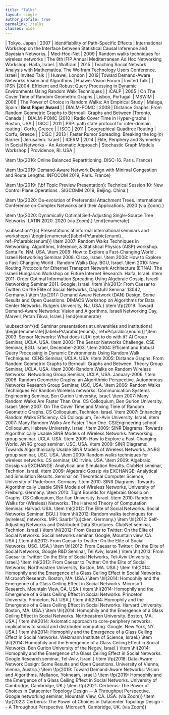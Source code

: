 ```yaml
---
title: "Talks"
layout: single 
author_profile: true
permalink: /talks
classes: wide
---
```


| Tokyo, Japan | 2007 | Identifiability of Path-Specific Effects | International Workshop on the Interface between Statistical Causal Inference and Bayesian Networks. 
| Med-Hoc-Net | 2009 | Random walks techniques for wireless networks | The 8th IFIP Annual Mediterranean Ad Hoc Networking Workshop. Haifa, Israel.
| Wolfram | 2015 | Teaching Social Network Analysis with Mathematica. The Wolfram Technology Users Conference. Israel | Invited Talk |
| Huawei, London | 2019| Toward Demand-Aware Networks Vision and Algorithms | Huawei Vision Forum | Invited Talk |
| IPSN |2004| Efficient and Robust Query Processing in Dynamic Environments Using Random Walk Techniques |
| ICALP | 2005 | On The Cover Time of Random Geometric Graphs | Lisbon, Portugal.
| MSWiM | 2006 | The Power of Choice in Random Walks: An Empirical Study | Malaga, Spain | **Best Paper Award** |
| DIALM-POMC | 2008 | Distance Graphs: From Random Geometric Graphs to Bernoulli Graphs and Between |Toronto, Canada |
| DIALM-POMC |2010 | Radio Cover Time in Hyper-graphs | Boston, USA.|
| ISCC | 2011 | PSP: path state protocol for inter-domain routing | Corfu, Greece |
| ISCC | 2011 | Geographical Quadtree Routing | Corfu, Greece |
| DISC | 2013 | Faster Rumor Spreading: Breaking the $\log(n)$  Barrier | Jerusalem. Israel |
| ICERM | 2014 | Elite, Periphery and Symmetry in Social Networks - An Axiomatic Approach | Stochastic Graph Models Workshop | Providence, RI. USA |

\item \fp{2016: Online Balanced Repartitioning. DISC-16. Paris. France}

\item \fp{2019: Demand-Aware Network Design with Minimal Congestion and Route Lengths. INFOCOM 2019, Paris. France}

\item \fp{2019: {\bf Topic Preview Presentation}: Technical Session 10: New Control Plane Operations . SIGCOMM 2019, Beijing. China.}

\item \fp{2020: De-evolution of Preferential Attachment Trees. International Conference on Complex Networks and their Applications. 2020 (via Zoom).}

\item \fp{2020: Dynamically Optimal Self-Adjusting Single-Source Tree Networks. LATIN 2020. 2020 (via Zoom).}
\end{enumerate}

\subsection*{(c) Presentations at informal international seminars and workshops}
\begin{enumerate}[label=Pc\arabic{enumi}., ref=Pc\arabic{enumi}]
\item 2007:  Random Walks Techniques in Networking. Algorithms, Inference, \& Statistical Physics (AISP) workshop. Santa Fe, NM. USA.
\item 2008: How to Explore a Fast-Changing World . Israeli Networking Seminar 2008. Cisco, Israel.
\item 2008: How to Explore a Fast-Changing World . Random Walks Day. BGU, Israel.
\item 2010:  New Routing Protocols for Ethernet Transport Network Architecture (ETNA). The Israeli Hungarian Workshop on Future Internet Research.  Haifa, Israel.
\item 2011: Order Optimal Information Spreading Using Algebraic Gossip.  Israeli Networking Seminar 2011. Google, Israel.
\item \hl{2013: From Caesar to Twitter: On the Elite of Social Networks, Dagstuhl Seminar 13042, Germany.}
\item \fp{2017: Demand Aware Network (DAN) Design, Some Results and Open Questions. DIMACS Workshop on Algorithms for Data Center Networks. Rutgers University, NJ, USA.}
\item \fp{2019: Toward Demand-Aware Networks: Vision and Algorithms. Israeli Networking Day, Marvell, Petah Tikva, Israel.}
\end{enumerate}

\subsection*{(d) Seminar presentations at universities and institutions}
\begin{enumerate}[label=Ps\arabic{enumi}., ref=Ps\arabic{enumi}]
\item 2003: Sensor Networks: What does (U)AI got to do with it? AI Group Seminar, UCLA. USA.
\item 2003: The Sensor Networks Challenge. CSE Seminar, BGU. Israel, December-2003.
\item 2004: Efficient and Robust Query Processing in Dynamic Environments Using Random Walk Techniques. CENS Seminar, UCLA. USA.
\item 2005: Distance Graphs: From Random Geometric Graphs to Bernoulli Graphs and Between. Theory Group Seminar, UCLA. USA.
\item 2006: Random Walks on Random Wireless Networks. Networking Group Seminar, UCLA, USA. January-2006.
\item 2006: Random Geometric Graphs: an Algorithmic Perspective. Autonomous Networks Research Group Seminar, USC, USA.
\item 2006: Random Walks Techniques For Random Wireless networks. Communication Systems Engineering Seminar, Ben Gurion University, Israel.
\item 2007: Many Random Walks Are Faster Than One. CS Colloquium, Ben Gurion University. Israel.
\item 2007: On The Cover Time and Mixing Time of Random Geometric Graphs. CS Colloquium, Technion.  Israel.
\item 2007: Enhancing Random Walks Efficiency. CS Colloquium, Tel-Aviv University. Israel.
\item 2007: Many Random Walks Are Faster Than One. CS/Engineering school Colloquium, Hebrew University. Israel.
\item 2009: SINR Diagrams:  Towards Algorithmically Usable SINR Models of Wireless Networks. Networking group seminar. UCLA. USA.
\item 2009: How to Explore a Fast-Changing World. ANRG group seminar. USC. USA.
\item 2009: SINR Diagrams:  Towards Algorithmically Usable SINR Models of Wireless Networks. ANRG group seminar, USC. USA.
\item 2009: Random walks techniques for wireless networks. CS seminar, UC Irvine. USA.
\item 2009: Algebraic Gossip via EXCHANGE: Analytical and Simulation Results. ClubNet seminar, Technion. Israel.
\item 2009: Algebraic Gossip via EXCHANGE: Analytical and Simulation Results. Seminar on Theoretical Computer Science, University of Paderborn. Germany.
\item 2010: SINR Diagrams:  Towards Algorithmically Usable SINR Models of Wireless Networks, University of Freiburg. Germany.
\item 2010: Tight Bounds for Algebraic Gossip on Graphs. CS Colloquium, Bar-Ilan University. Israel.
\item 2010: Random Walks for (Wireless) Networks. The Harvard Theory of Computation Seminar. Harvad. USA.
\item \hl{2012: The Elite of Social Networks. Social Networks Seminar. BGU.}
\item \hl{2012: Random walks techniques for (wireless) networks. MPI. Saarbr\"{u}cken. Germany.}
\item \hl{2012: Self-Adjusting Networks and Distributed Data Structures. ClubNet seminar, Technion. Israel.}
\item \hl{2012: From Caesar to Twitter: On the Elite of Social Networks. Social networks seminar. Google, Mountain view, CA. USA.}
\item \hl{2012: From Caesar to Twitter: On the Elite of Social Networks, USC. USA.}
\item \hl{2012: From Caesar to Twitter: On the Elite of Social Networks, Google R\&D Seminar, Tel Aviv, Israel.}
\item \hl{2013: From Caesar to Twitter: On the Elite of Social Networks, Tel-Aviv University, Israel.}
\item \hl{2013: From Caesar to Twitter: On the Elite of Social Networks, Northeastren University, Boston, MA. USA.}
\item \hl{2014: Homophily and the Emergence of a Glass Ceiling Effect in Social Networks. Microsoft Research. Boston, MA. USA.}
\item \hl{2014: Homophily and the Emergence of a Glass Ceiling Effect in Social Networks. Microsoft Research. Mountain View,
CA. USA.}
\item \hl{2014: Homophily and the Emergence of a Glass Ceiling Effect in Social Networks. Princeton University. Princeton, NJ. USA.}
\item \hl{2014: Homophily and the Emergence of a Glass Ceiling Effect in Social Networks. Harvard University. Boston, MA. USA.}
\item \hl{2014: Homophily and the Emergence of a Glass Ceiling Effect in Social Networks. Northeastren University. Boston, MA. USA.}
\item \hl{2014: Axiomatic approach to core-periphery networks: implications to social and distributed computing. Google. New York, NY. USA.} 
\item \hl{2014: Homophily and the Emergence of a Glass Ceiling Effect in Social Networks. Weizmann Institute of Science, Israel.}
\item \hl{2014: Homophily and the Emergence of a Glass Ceiling Effect in Social Networks. Ben Gurion University of the Negev, Israel.}
\item \hl{2014: Homophily and the Emergence of a Glass Ceiling Effect in Social Networks. Google Research seminar, Tel-Aviv, Israel.}
\item \fp{2018: Data-Aware Network Design: Some Results and Open Questions. University of Vienna, Vienna, Austria.}
\item \fp{2019: Toward Demand-Aware Networks: Vision and Algorithms. Mellanox, Yokneam, Israel.}
\item \fp{2019: Homophily and the Emergence of a Glass Ceiling Effect in Social Networks. University of Cambridge, Cambridge, UK.}
\item \fp{2021: Cerberus: The Power of Choices in Datacenter Topology Design -- A Throughput Perspective. Google networking seminar, Mountain View,
CA. USA. (via Zoom)}
\item \fp{2022: Cerberus: The Power of Choices in Datacenter Topology Design -- A Throughput Perspective. Microsoft, Cambridge, UK. (via Zoom)}
